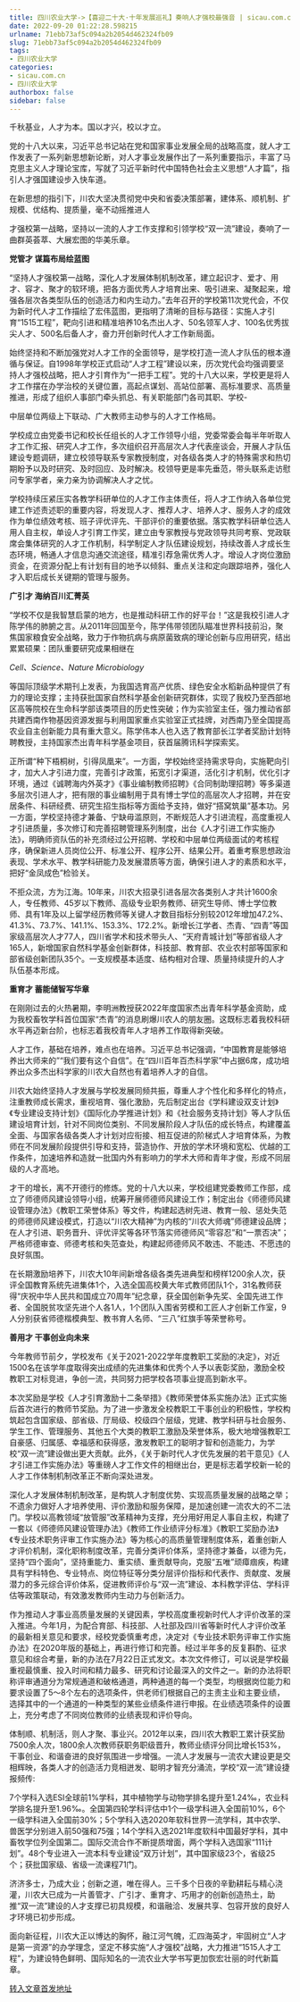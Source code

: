 ```yaml
---
title: 四川农业大学->【喜迎二十大·十年发展巡礼】奏响人才强校最强音 | sicau.com.cn
date: 2022-09-20 01:22:28.598215
urlname: 71ebb73af5c094a2b2054d462324fb09
slug: 71ebb73af5c094a2b2054d462324fb09
tags: 
- 四川农业大学
categories:
- sicau.com.cn
- 四川农业大学
authorbox: false
sidebar: false
---
```

千秋基业，人才为本。国以才兴，校以才立。

党的十八大以来，习近平总书记站在党和国家事业发展全局的战略高度，就人才工作发表了一系列新思想新论断，对人才事业发展作出了一系列重要指示，丰富了马克思主义人才理论宝库，写就了习近平新时代中国特色社会主义思想“人才篇”，指引人才强国建设步入快车道。

在新思想的指引下，川农大坚决贯彻党中央和省委决策部署，建体系、顺机制、扩规模、优结构、提质量，毫不动摇推进人
<!--more-->
才强校第一战略，坚持以一流的人才工作支撑和引领学校“双一流”建设，奏响了一曲群英荟萃、大展宏图的华美乐章。

**党管才 谋篇布局绘蓝图**

“坚持人才强校第一战略，深化人才发展体制机制改革，建立起识才、爱才、用才、容才、聚才的软环境，把各方面优秀人才培育出来、吸引进来、凝聚起来，增强各层次各类型队伍的创造活力和内生动力。”去年召开的学校第11次党代会，不仅为新时代人才工作描绘了宏伟蓝图，更指明了清晰的目标与路径：实施人才引育“1515工程”，靶向引进和精准培养10名杰出人才、50名领军人才、100名优秀拔尖人才、500名后备人才，奋力开创新时代人才工作新局面。

始终坚持和不断加强党对人才工作的全面领导，是学校打造一流人才队伍的根本遵循与保证。自1998年学校正式启动“人才工程”建设以来，历次党代会均强调要坚持人才强校战略，把人才引育作为“一把手工程”。党的十八大以来，学校更是将人才工作摆在办学治校的关键位置，高起点谋划、高站位部署、高标准要求、高质量推进，形成了组织人事部门牵头抓总、有关职能部门各司其职、学校-

中层单位两级上下联动、广大教师主动参与的人才工作格局。

学校成立由党委书记和校长任组长的人才工作领导小组，党委常委会每半年听取人才工作汇报、研究人才工作，多次组织召开高层次人才代表座谈会，开展人才队伍建设专题调研，建立校领导联系专家教授制度，对各级各类人才的特殊需求和热切期盼予以及时研究、及时回应、及时解决。校领导更是率先垂范，带头联系走访慰问专家学者，亲力亲为协调解决人才之忧。

学校持续压紧压实各教学科研单位的人才工作主体责任，将人才工作纳入各单位党建工作述责述职的重要内容，将发现人才、推荐人才、培养人才、服务人才的成效作为单位绩效考核、班子评优评先、干部评价的重要依据。落实教学科研单位选人用人自主权，单设人才引育工作奖，建立由专家教授与党政领导共同考察、党政联席会集体研究的人才工作机制，科学制定人才队伍建设规划，持续改善人才成长生态环境，畅通人才信息沟通交流途径，精准引荐急需优秀人才。增设人才岗位激励资金，在资源分配上有计划有目的地予以倾斜、重点关注和定向跟踪培养，强化人才入职后成长关键期的管理与服务。

**广引才 海纳百川汇菁英**

“学校不仅是我智慧启蒙的地方，也是推动科研工作的好平台！”这是我校引进人才陈学伟的肺腑之言。从2011年回国至今，陈学伟带领团队瞄准世界科技前沿，聚焦国家粮食安全战略，致力于作物抗病与病原菌致病的理论创新与应用研究，结出累累硕果：团队重要研究成果相继在

_Cell、Science、Nature_ _Microbiology_

等国际顶级学术期刊上发表，为我国选育高产优质、绿色安全水稻新品种提供了有力的理论支撑；主持获批国家自然科学基金创新研究群体，实现了我校乃至西部地区高等院校在生命科学部该类项目的历史性突破；作为实验室主任，强力推动省部共建西南作物基因资源发掘与利用国家重点实验室正式挂牌，对西南乃至全国提高农业自主创新能力具有重大意义。陈学伟本人也入选了教育部长江学者奖励计划特聘教授，主持国家杰出青年科学基金项目，获首届腾讯科学探索奖。

正所谓“种下梧桐树，引得凤凰来”。一方面，学校始终坚持需求导向，实施靶向引才，加大人才引进力度，完善引才政策，拓宽引才渠道，活化引才机制，优化引才环境，通过《诚聘海内外英才》《事业编制教师招聘》《合同制助理招聘》等多渠道多层次引进人才，把有限的事业编制用于具有博士学位的高层次人才招聘，并在安居条件、科研经费、研究生招生指标等方面给予支持，做好“搭窝筑巢”基本功。另一方面，学校坚持德才兼备、宁缺毋滥原则，不断规范人才引进流程，高度重视人才引进质量，多次修订和完善招聘管理系列制度，出台《人才引进工作实施办法》，明确师资队伍的补充须经过公开招聘、学校和中层单位两级面试的考核程序，确保新进人员岗位公开、标准公开、程序公开、结果公开。着重考察思想政治表现、学术水平、教学科研能力及发展潜质等方面，确保引进人才的素质和水平，把好“金凤成色”检验关。

不拒众流，方为江海。10年来，川农大招录引进各层次各类别人才共计1600余人，专任教师、45岁以下教师、高级专业职务教师、研究生导师、博士学位教师、具有1年及以上留学经历教师等关键人才数目指标分别较2012年增加47.2%、41.3%、73.7%、141.1%、153.3%、172.2%。新增长江学者、杰青、“四青”等国家级高层次人才77人，四川省学术和技术带头人、“天府青城计划”等部省级人才165人，新增国家自然科学基金创新群体，科技部、教育部、农业农村部等国家和部省级创新团队35个。一支规模基本适度、结构相对合理、质量持续提升的人才队伍基本形成。

**重育才 蓄能储智写华章**

在刚刚过去的火热暑期，李明洲教授获2022年度国家杰出青年科学基金资助，成为我校畜牧学科首位国家“杰青”的消息刷爆川农人的朋友圈。这既标志着我校科研水平再迈新台阶，也标志着我校青年人才培养工作取得新突破。

人才工作，基础在培养，难点也在培养。习近平总书记强调，“中国教育是能够培养出大师来的”“我们要有这个自信”。在“四川百年百杰科学家”中占据6席，成功培养出众多杰出科学家的川农大自然也有着培养人才的自信。

川农大始终坚持人才发展与学校发展同频共振，尊重人才个性化和多样化的特点，注重教师成长需求，重视培育、强化激励，先后制定出台《学科建设双支计划》《专业建设支持计划》《国际化办学推进计划》和《社会服务支持计划》等人才队伍建设培育计划，针对不同岗位类别、不同发展阶段人才队伍的成长特点，构建覆盖全面、与国家各级各类人才计划对应衔接、相互促进的阶梯式人才培育体系，为教师在不同发展阶段提供引导和支持，营造协作、开放的学术环境和宽松、优越的工作条件，加速培养和造就一批国内外有影响力的学术大师和青年才俊，形成不同层级的人才高地。

才干的增长，离不开德行的修炼。党的十八大以来，学校组建党委教师工作部，成立了师德师风建设领导小组，统筹开展师德师风建设工作；制定出台《师德师风建设管理办法》《教职工荣誉体系》等文件，构建起选树先进、教育一般、惩处失范的师德师风建设模式，打造以“川农大精神”为内核的“川农大师魂”师德建设品牌；在人才引进、职务晋升、评优评奖等各环节落实师德师风“零容忍”和“一票否决”；严格师德审查、师德考核和失范查处，构建起师德师风不敢违、不能违、不愿违的良好氛围。

在长期激励培养下，川农大10年间新增各级各类先进典型和榜样1200余人次，获评全国教育系统先进集体1个，入选全国高校黄大年式教师团队1个，31名教师获得“庆祝中华人民共和国成立70周年”纪念章，获全国创新争先奖、全国先进工作者、全国脱贫攻坚先进个人各1人，1个团队入围省劳模和工匠人才创新工作室，9人分别获省师德楷模典型、教书育人名师、“三八”红旗手等荣誉称号。

**善用才 干事创业向未来**

今年教师节前夕，学校发布《关于2021-2022学年度教职工奖励的决定》，对近1500名在该学年度取得突出成绩的先进集体和优秀个人予以表彰奖励，激励全校教职工对标竞进，争创一流，共同努力把学校各项事业提高到新水平。

本次奖励是学校《人才引育激励十二条举措》《教师荣誉体系实施办法》正式实施后首次进行的教师节奖励。为了进一步激发全校教职工干事创业的积极性，学校构筑起包含国家级、部省级、厅局级、校级四个层级，党建、教学科研与社会服务、学生工作、管理服务、其他五个大类的教职工激励及荣誉体系，极大地增强教职工自豪感、归属感、幸福感和获得感，激发教职工的聪明才智和创造能力，为学校“双一流”建设做出更大贡献。此外，《关于新时代人才优先发展的若干意见》《人才引进工作实施办法》等重磅人才工作文件的相继出台，更是标志着学校新一轮的人才工作体制机制改革正不断向深处进发。

深化人才发展体制机制改革，是构筑人才制度优势、实现高质量发展的战略之举；不遗余力做好人才培养使用、评价激励和服务保障，是加速创建一流农大的不二法门。学校以高教领域“放管服”改革精神为支撑，充分用好用足人事自主权，构建了一套以《师德师风建设管理办法》《教师工作业绩评分标准》《教职工奖励办法》《专业技术职务评审工作实施办法》等为核心的高质量管理制度体系，着重创新人才评价机制，深化职称制度改革，完善分类评价体系，坚持德才兼备，以德为先，坚持“四个面向”，坚持重能力、重实绩、重贡献导向，克服“五唯”顽瘴痼疾，构建具有学科特色、专业特点、岗位特征等分类分层评价指标和代表作、贡献度、发展潜力的多元综合评价体系，促进教师评价与“双一流”建设、本科教学评估、学科评估等政策联动，有效激发教师内生动力与创新活力。

作为推动人才事业高质量发展的关键因素，学校高度重视新时代人才评价改革的深入推进。今年1月，为配合育部、科技部、人社部及四川省等新时代人才评价改革的最新相关意见和要求，经校党委慎重考虑，决定对《专业技术职务评审工作实施办法》在2020年版的基础上，再进行修订和完善。经过半年多的反复斟酌、征求意见和综合考量，新的办法在7月22日正式发文。本次文件修订，可以说是学校最重视最慎重、投入时间和精力最多、研究和讨论最深入的文件之一。新的办法将职称评审通道分为常规通道和破格通道，两种通道的每一个类型，均根据岗位能力和要求设置了5～8个左右的选项条件，供老师们根据自己的主责主业和主要业绩，选择其中的一个通道的一种类型的某些业绩条件进行申报。在业绩选项条件的设置上，充分考虑了不同岗位教师的业绩表现和评价导向。

体制顺、机制活，则人才聚、事业兴。2012年以来，四川农大教职工累计获奖励7500余人次，1800余人次教师获职务职级晋升，教师业绩评分同比增长153%，干事创业、和谐奋进的良好氛围进一步增强。一流人才发展与一流农大建设更是交相辉映，各类人才的创造活力竞相迸发、聪明才智充分涌流，学校“双一流”建设捷报频传:

7个学科入选ESI全球前1%学科，其中植物学与动物学排名提升至1.24‰，农业科学排名提升至1.96‰。全国第四轮学科评估中1个一级学科进入全国前10%，6个一级学科进入全国前30%；5个学科入选2020年软科世界一流学科，其中农学、兽医学分别进入前50强和75强；14个学科入选2021年度软科中国最好学科，其中畜牧学位列全国第二。国际交流合作不断提质增面，两个学科入选国家“111计划”。48个专业进入一流本科专业建设“双万计划”，其中国家级23个，省级25个；获批国家级、省级一流课程71门。

济济多士，乃成大业；创新之道，唯在得人。三千多个日夜的辛勤耕耘与精心浇灌，川农大已成为一片善管才、广引才、重育才、巧用才的创新创造热土，助推“双一流”建设的人才支撑已初具规模，和谐融洽、发展共享、包容开放的良好人才环境已初步形成。

面向新征程，川农大正以博达的胸怀，融江河气魄，汇四海英才，牢固树立“人才是第一资源”的办学理念，坚定不移实施“人才强校”战略，大力推进“1515人才工程”，为建设特色鲜明、国际知名的一流农业大学书写更加恢宏壮丽的时代新篇章。



[转入文章首发地址](https://news.sicau.edu.cn/info/1135/69587.htm)